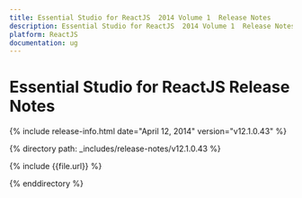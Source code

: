 ```yaml
---
title: Essential Studio for ReactJS  2014 Volume 1  Release Notes  
description: Essential Studio for ReactJS  2014 Volume 1  Release Notes  
platform: ReactJS
documentation: ug
---
```


# Essential Studio for ReactJS  Release Notes  

{% include release-info.html date="April 12, 2014"  version="v12.1.0.43" %} 


{% directory path: _includes/release-notes/v12.1.0.43 %}

{% include {{file.url}} %}

{% enddirectory %}